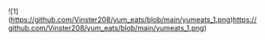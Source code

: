 ![1] (https://github.com/Vinster208/yum_eats/blob/main/yumeats_1.png)https://github.com/Vinster208/yum_eats/blob/main/yumeats_1.png)
